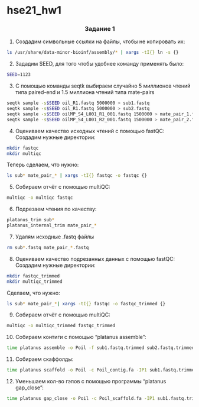 # hse21_hw1
### <p align=center> Задание 1 </p>
1. Создадим символьные ссылки на файлы, чтобы не копировать их:<br>
  ```bash
  ls /usr/share/data-minor-bioinf/assembly/* | xargs -tI{} ln -s {}
  ```
2. Зададим SEED, для того чтобы удобнее команду применять было:<br>
  ```bash
  SEED=1123
  ```
3. С помощью команды seqtk выбираем случайно 5 миллионов чтений типа paired-end и 1.5 миллиона чтений типа mate-pairs
  ```bash
  seqtk sample -s$SEED oil_R1.fastq 5000000 > sub1.fastq
  seqtk sample -s$SEED oil_R1.fastq 5000000 > sub2.fastq
  seqtk sample -s$SEED oilMP_S4_L001_R1_001.fastq 1500000 > mate_pair_1.fastq
  seqtk sample -s$SEED oilMP_S4_L001_R2_001.fastq 1500000 > mate_pair_2.fastq
  ```
4. Оцениваем качество исходных чтений с помощью fastQC:<br>
  Создадим нужные директории:<br>
  ```bash
  mkdir fastqc
  mkdir multiqc
  ```
  Теперь сделаем, что нужно:<br>
  ```bash
  ls sub* mate_pair_* | xargs -tI{} fastqc -o fastqc {}
  ```
5. Собираем отчёт с помощью multiQC:<br>
  ```bash
  multiqc -o multiqc fastqc
  ```
6. Подрезаем чтения по качеству:<br>
  ```bash
  platanus_trim sub*
  platanus_internal_trim mate_pair_*
  ```
7. Удалям исходные .fastq файлы
  ```bash
  rm sub*.fastq mate_pair_*.fastq
  ```
8. Оцениваем качество подрезанных данных с помощью fastQC:<br>
  Создадим нужные директории:
  ```bash
  mkdir fastqc_trimmed
  mkdir multiqc_trimmed
  ```
  Сделаем, что нужно:<br>
  ```bash
  ls sub* mate_pair_*| xargs -tI{} fastqc -o fastqc_trimmed {}
  ```
9. Собираем отчёт с помощью multiQC:<br>
  ```bash
  multiqc -o multiqc_trimmed fastqc_trimmed
  ```
10. Собираем контиги с помощью “platanus assemble”:<br>
  ```bash
  time platanus assemble -o Poil -f sub1.fastq.trimmed sub2.fastq.trimmed 2> assemble.log
  ```
11. Собираем скаффолды:<br>
  ```bash
  time platanus scaffold -o Poil -c Poil_contig.fa -IP1 sub1.fastq.trimmed sub2.fastq.trimmed -OP2 mate_pair_1.fastq.int_trimmed mate_pair_2.fastq.int_trimmed 2> scaffold.log
  ```
12. Уменьшаем кол-во гэпов с помощью программы “platanus gap_close”:
  ```bash
  time platanus gap_close -o Poil -c Poil_scaffold.fa -IP1 sub1.fastq.trimmed sub2.fastq.trimmed -OP2 mate_pair_1.fastq.int_trimmed mate_pair_2.fastq.int_trimmed 2> gapclose.log
  ```
